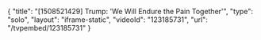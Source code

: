 {
    "title": "[1508521429] Trump: 'We Will Endure the Pain Together'",
    "type": "solo",
    "layout": "iframe-static",
    "videoId": "123185731",
    "url": "\/tvpembed\/123185731"
}